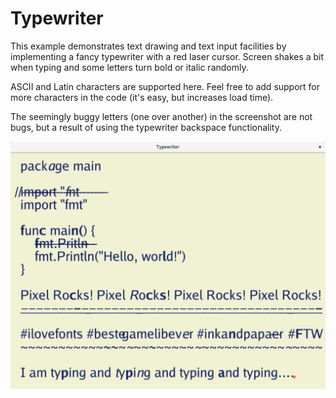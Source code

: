 # Typewriter

This example demonstrates text drawing and text input facilities by implementing a fancy typewriter
with a red laser cursor. Screen shakes a bit when typing and some letters turn bold or italic
randomly.

ASCII and Latin characters are supported here. Feel free to add support for more characters in the
code (it's easy, but increases load time).

The seemingly buggy letters (one over another) in the screenshot are not bugs, but a result of using
the typewriter backspace functionality.

![Screenshot](screenshot.png)